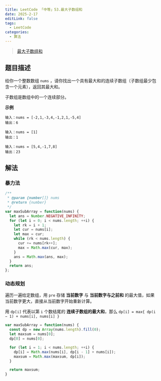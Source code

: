 ```yaml
---
title: LeetCode 「中等」53.最大子数组和
date: 2025-2-17
editLink: false
tags:
  - LeetCode
categories:
  - 算法
---
```


> [最大子数组和](https://leetcode.cn/problems/maximum-subarray/description/)

## 题目描述

给你一个整数数组 `nums` ，请你找出一个具有最大和的连续子数组（子数组最少包含一个元素），返回其最大和。

子数组是数组中的一个连续部分。

**示例**

```
输入：nums = [-2,1,-3,4,-1,2,1,-5,4]
输出：6

输入：nums = [1]
输出：1

输入：nums = [5,4,-1,7,8]
输出：23
```

## 解法

### 暴力法

```js
/**
 * @param {number[]} nums
 * @return {number}
 */
var maxSubArray = function(nums) {
  let ans = Number.NEGATIVE_INFINITY;
  for (let i = 0; i < nums.length; ++i) {
    let rk = i + 1;
    let cur = nums[i];
    let max = cur;
    while (rk < nums.length) {
      cur += nums[rk++];
      max = Math.max(cur, max);
    }
    ans = Math.max(ans, max);
  }
  return ans;
};
```

### 动态规划

遍历一遍给定数组，用 `pre` 存储 **当前数字** 与 **当前数字与之前和** 的最大值，如果当前数字更大，直接从当前数字开始重新计算。

用 `dp[i]` 代表以第 `i` 个数结尾的 **连续子数组的最大和**，那么 `dp[i] = max{ dp(i − 1) + nums[i], nums[i] }`

```js
var maxSubArray = function(nums) {
  const dp = new Array(nums.length).fill(0);
  let maxsum = nums[0];
  dp[0] = nums[0];

  for (let i = 1; i < nums.length; ++i) {
    dp[i] = Math.max(nums[i], dp[i - 1] + nums[i]);
    maxsum = Math.max(maxsum, dp[i]);
  }

  return maxsum;
}
```
